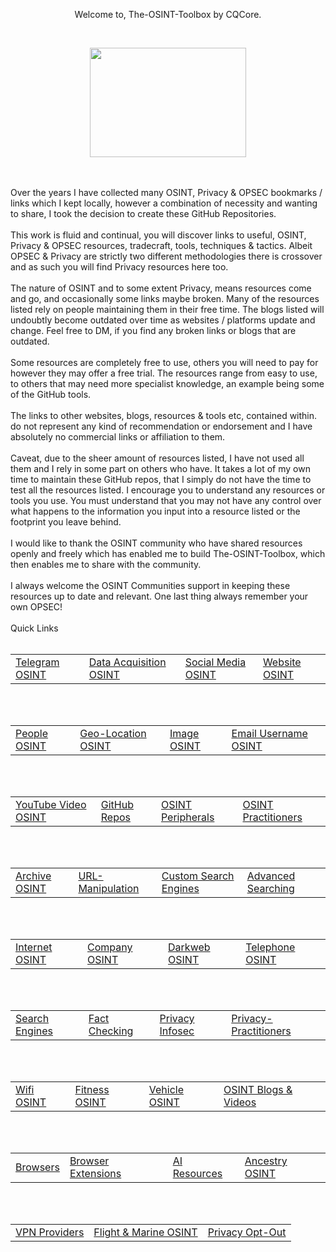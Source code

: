 <p align="center">
Welcome to, The-OSINT-Toolbox by CQCore.</p>
<br/>
<p align="center">
  <img width="250" height="175" src="https://www.cqcore.uk/wp-content/uploads/2024/10/The-OSINT-Toolbox.png">
</p>
<br></br>
Over the years I have collected many OSINT, Privacy & OPSEC bookmarks / links which I kept locally, however a combination of necessity and wanting to share, I took the decision to create these GitHub Repositories.
<br></br>
This work is fluid and continual, you will discover links to useful, OSINT, Privacy & OPSEC resources, tradecraft, tools, techniques & tactics. Albeit OPSEC & Privacy are strictly two different methodologies there is crossover and as such you will find Privacy resources here too. 
<br></br>
The nature of OSINT and to some extent Privacy, means resources come and go, and occasionally  some links maybe broken. Many of the resources listed rely on people maintaining them in their free time. The blogs listed will undoubtly become outdated over time as websites / platforms update and change. Feel free to DM, if you find any broken links or blogs that are outdated.
<br></br>
Some resources are completely free to use, others you will need to pay for however they may offer a free trial. The resources range from easy to use, to others that may need more specialist knowledge, an example being some of the GitHub tools.  
<br></br>
The links to other websites, blogs, resources & tools etc, contained within. do not represent any kind of recommendation or endorsement and I have absolutely no commercial links or affiliation to them.
<br></br>
Caveat, due to the sheer amount of resources listed, I have not used all them and I rely in some part on others who have. It takes a lot of my own time to maintain these GitHub repos, that I simply do not have the time to test all the resources listed. I encourage you to understand any resources or tools you use. You must understand that you may not have any control over what happens to the information you input into a resource listed or the footprint you leave behind. 
<br></br>
I would like to thank the OSINT community who have shared resources openly and freely which has enabled me to build The-OSINT-Toolbox, which then enables me to share with the community. 
<br></br>
I always welcome the OSINT Communities support in keeping these resources up to date and relevant. One last thing always remember your own OPSEC!
<br></br>
Quick Links
<br></br>
<table>
    <tr>
       <td><a href="https://github.com/cqcore/Telegram-OSINT">Telegram OSINT</a></td>
       <td><a href="https://github.com/The-Osint-Toolbox/Data-OSINT">Data Acquisition OSINT</a></td>
       <td><a href="https://github.com/The-Osint-Toolbox/Social-Media-OSINT">Social Media OSINT</a></td>
       <td><a href="https://github.com/The-Osint-Toolbox/Website-OSINT">Website OSINT</a></td>
    </tr>
</table>
<br></br>
<table>
    <tr>
       <td><a href="https://github.com/The-Osint-Toolbox/People-Search-OSINT">People OSINT</a></td>
       <td><a href="https://github.com/The-Osint-Toolbox/Geolocation-OSINT">Geo-Location OSINT</a></td>
       <td><a href="https://github.com/The-Osint-Toolbox/Image-Research-OSINT">Image OSINT</a></td>
       <td><a href="https://github.com/The-Osint-Toolbox/Email-Username-OSINT">Email Username OSINT</a></td>
    </tr>
</table>
<br></br>
<table>
    <tr>
       <td><a href="https://github.com/The-Osint-Toolbox/YouTube-Video-OSINT">YouTube Video OSINT</a></td>
       <td><a href="https://github.com/The-Osint-Toolbox/GitHub-OSINT-Resources">GitHub Repos</a></td>
       <td><a href="https://github.com/The-Osint-Toolbox/OSINT-Toolbox-Peripherals">OSINT Peripherals</a></td>
       <td><a href="https://github.com/The-Osint-Toolbox/OSINT-Practitioners">OSINT Practitioners</a></td>
    </tr>
</table>
<br></br>
<table>
    <tr>
       <td><a href="https://github.com/The-Osint-Toolbox/Archive-OSINT">Archive OSINT</a></td>
       <td><a href="https://github.com/The-Osint-Toolbox/URL-Manipulation">URL-Manipulation</a></td>
       <td><a href="https://github.com/The-Osint-Toolbox/Custom-Search-Engines">Custom Search Engines</a></td>
       <td><a href="https://github.com/The-Osint-Toolbox/OSINT-Advanced-Searching">Advanced Searching</a></td>
    </tr>
</table>
<br></br>
<table>
    <tr>
       <td><a href="https://github.com/The-Osint-Toolbox/Internet-OSINT">Internet OSINT</a></td>
       <td><a href="https://github.com/The-Osint-Toolbox/Company-OSINT">Company OSINT</a></td>
       <td><a href="https://github.com/The-Osint-Toolbox/Darkweb-OSINT">Darkweb OSINT</a></td>
       <td><a href="https://github.com/The-Osint-Toolbox/Telephone-OSINT">Telephone OSINT</a></td>
    </tr>
</table>
<br></br>
<table>
    <tr>
       <td><a href="https://github.com/The-Osint-Toolbox/Search-Engines">Search Engines</a></td>
       <td><a href="https://github.com/The-Osint-Toolbox/Fact-Checking-Verification">Fact Checking</a></td>
       <td><a href="https://github.com/The-Osint-Toolbox/Privacy-Infosec-Tools-Resources">Privacy Infosec</a></td>
       <td><a href="https://github.com/The-Osint-Toolbox/Privacy-Practitioners">Privacy-Practitioners</a></td>
    </tr>
</table>
<br></br>
<table>
    <tr>
       <td><a href="https://github.com/The-Osint-Toolbox/WiFi-OSINT">Wifi OSINT</a></td>
       <td><a href="https://github.com/The-Osint-Toolbox/Fitness-Leisure-OSINT">Fitness OSINT</a></td>
       <td><a href="https://github.com/The-Osint-Toolbox/Vehicle-OSINT">Vehicle OSINT</a></td>
       <td><a href="https://github.com/The-Osint-Toolbox/OSINT-Blogs-Video-Resources">OSINT Blogs & Videos</a></td>
    </tr>
</table>
<br></br>
<table>
    <tr>
       <td><a href="https://github.com/The-Osint-Toolbox/Browsers">Browsers</a></td>
       <td><a href="https://github.com/The-Osint-Toolbox/OSINT-Browser-Extensions">Browser Extensions</a></td>
       <td><a href="https://github.com/The-Osint-Toolbox/AI-Resources">AI Resources</a></td>
       <td><a href="https://github.com/The-Osint-Toolbox/Ancestry-Genealogy-OSINT">Ancestry OSINT</a></td>
    </tr>
</table>
<br></br>
<table>
    <tr>
       <td><a href="https://github.com/The-Osint-Toolbox/VPN-Providers">VPN Providers</a></td>
       <td><a href="https://github.com/The-Osint-Toolbox/Flight-And-Marine-OSINT">Flight & Marine OSINT</a></td>
       <td><a href="https://github.com/The-Osint-Toolbox/Privacy-Opt-Out">Privacy Opt-Out</a></td>
    </tr>
</table>
<br></br>
<!--
**cqcore/cqcore** is a ✨ _special_ ✨ repository because its `README.md` (this file) appears on your GitHub profile.

Here are some ideas to get you started:

- 🔭 I’m currently working on ...
- 🌱 I’m currently learning ...
- 👯 I’m looking to collaborate on ...
- 🤔 I’m looking for help with ...
- 💬 Ask me about ...
- 📫 How to reach me: ...
- 😄 Pronouns: ...
- ⚡ Fun fact: ...
-->
